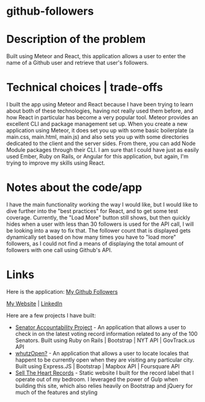 # github-followers

# Description of the problem
Built using Meteor and React, this application allows a user to enter the name of a Github user and retrieve that user's followers.

# Technical choices | trade-offs
I built the app using Meteor and React because I have been trying to learn about both of these technologies, having not really used them before, and how React in particular has become a very popular tool.  Meteor provides an excellent CLI and package management set up.  When you create a new application using Meteor, it does set you up with some basic boilerplate (a main.css, main.html, main.js) and also sets you up with some directories dedicated to the client and the server sides.  From there, you can add Node Module packages through their CLI.  I am sure that I could have just as easily used Ember, Ruby on Rails, or Angular for this application, but again, I'm trying to improve my skills using React.

# Notes about the code/app
I have the main functionality working the way I would like, but I would like to dive further into the "best practices" for React, and to get some test coverage.  Currently, the "Load More" button still shows, but then quickly hides when a user with less than 30 followers is used for the API call, I will be looking into a way to fix that.  The follower count that is displayed gets dynamically set based on how many times you have to "load more" followers, as I could not find a means of displaying the total amount of followers with one call using Github's API.

# Links
Here is the application: [My Github Followers](https://my-github-followers.herokuapp.com)

[My Website](http://www.andrewdpohl.com) | 
[LinkedIn](https://www.linkedin.com/in/andrewdpohl)

Here are a few projects I have built:  
* [Senator Accountability Project](https://senatoraccountability.herokuapp.com) - An application that allows a user to check in on the latest voting record information related to any of the 100 Senators.  Built using Ruby on Rails | Bootstrap | NYT API | GovTrack.us API
* [whutzOpen?](https://whutzopen.herokuapp.com) - An application that allows a user to locate locales that happent to be currently open when they are visiting any particular city.  Built using Express.JS | Bootstrap | Mapbox API | Foursquare API
* [Sell The Heart Records](https://www.selltheheartrecords.com) - Static website I built for the record label that I operate out of my bedroom.  I leveraged the power of Gulp when building this site, which also relies heavily on Bootstrap and jQuery for much of the features and styling
